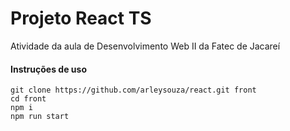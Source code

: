 # Projeto React TS

Atividade da aula de Desenvolvimento Web II da Fatec de Jacareí

#### Instruções de uso

```
git clone https://github.com/arleysouza/react.git front
cd front
npm i
npm run start
```
